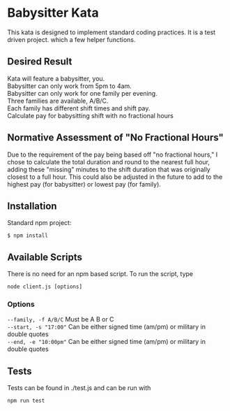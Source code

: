 # Babysitter Kata

This kata is designed to implement standard coding practices. It is a test driven project. which a few helper functions.
## Desired Result

Kata will feature a babysitter, you.  
Babysitter can only work from 5pm to 4am.  
Babysitter can only work for one family per evening.  
Three families are available, A/B/C.  
Each family has different shift times and shift pay.  
Calculate pay for babysitting shift with no fractional hours

## Normative Assessment of "No Fractional Hours"

Due to the requirement of the pay being based off "no fractional hours," I chose to calculate the total duration and round to the nearest full hour, adding these "missing" minutes to the shift duration that was originally closest to a full hour. This could also be adjusted in the future to add to the highest pay (for babysitter) or lowest pay (for family).

## Installation

Standard npm project:  
```
$ npm install
```

## Available Scripts

There is no need for an npm based script. To run the script, type
```
node client.js [options]
```

### Options

```--family, -f A/B/C```     Must be A B or C  
```--start, -s "17:00"```     Can be either signed time (am/pm) or military in double quotes  
```--end, -e "10:00pm"```       Can be either signed time (am/pm) or military in double quotes

## Tests

Tests can be found in ./test.js and can be run with
```
npm run test
```